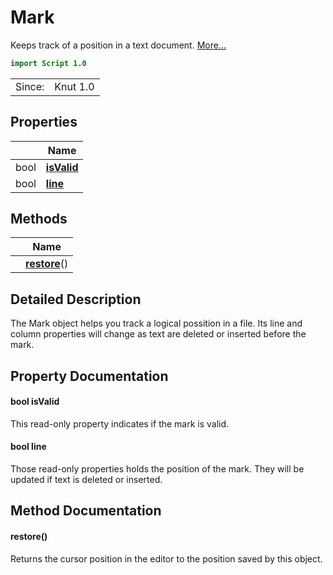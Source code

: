 # Mark

Keeps track of a position in a text document. [More...](#detailed-description)

```qml
import Script 1.0
```

<table>
<tr><td>Since:</td><td>Knut 1.0</td></tr>
</table>

## Properties

| | Name |
|-|-|
|bool|**[isValid](#isValid)**|
|bool|**[line](#line)**|

## Methods

| | Name |
|-|-|
||**[restore](#restore)**()|

## Detailed Description

The Mark object helps you track a logical possition in a file.
Its line and column properties will change as text are deleted or inserted before the mark.

## Property Documentation

#### <a name="isValid"></a>bool **isValid**

This read-only property indicates if the mark is valid.

#### <a name="line"></a>bool **line**

Those read-only properties holds the position of the mark. They will be updated if text is
deleted or inserted.

## Method Documentation

#### <a name="restore"></a>**restore**()

Returns the cursor position in the editor to the position saved by this object.
